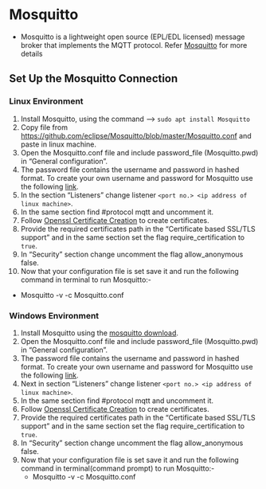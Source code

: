 # Mosquitto
  - Mosquitto is a lightweight open source (EPL/EDL licensed) message broker that implements the MQTT protocol. Refer [Mosquitto](https://Mosquitto.org/) for more details
## Set Up the Mosquitto Connection

### Linux Environment

1. Install Mosquitto, using the command --> `sudo apt install Mosquitto`
2. Copy file from https://github.com/eclipse/Mosquitto/blob/master/Mosquitto.conf and paste in linux machine.
3. Open the Mosquitto.conf file and include password_file (Mosquitto.pwd) in “General configuration”.
4. The password file contains the username and password in hashed format. To create your own username and password for Mosquitto use the following [link](http://surl.li/gnmwr). 
5. In the section “Listeners” change listener `<port no.> <ip address of linux machine>`.
6. In the same section find #protocol mqtt and uncomment it.
7. Follow [Openssl Certificate Creation](./openssl-certificate-creation.md) to create certificates.
8.  Provide the required certificates path in the “Certificate based SSL/TLS support” and in the same section set the flag require_certification to `true`.
9. In “Security” section change uncomment the flag allow_anonymous false.
10.  Now that your configuration file is set save it and run the following command in terminal to run Mosquitto:-
   - Mosquitto -v -c Mosquitto.conf

### Windows Environment

1. Install Mosquitto using the [mosquitto download](https://Mosquitto.org/download/).
1.  Open the Mosquitto.conf file and include password_file (Mosquitto.pwd) in “General configuration”.
2. The password file contains the username and password in hashed format. To create your own username and password for Mosquitto use the following [link](http://surl.li/gnmwr). 
3. Next in section “Listeners” change listener `<port no.> <ip address of linux machine>`.
4. In the same section find #protocol mqtt and uncomment it.
5. Follow [Openssl Certificate Creation](./openssl-certificate-creation.md) to create certificates.
6. Provide the required certificates path in the “Certificate based SSL/TLS support” and in the same section set the flag require_certification to `true`.
7. In “Security” section change uncomment the flag allow_anonymous false.
8. Now that your configuration file is set save it and run the following command in terminal(command prompt) to run Mosquitto:-
   - Mosquitto -v -c Mosquitto.conf